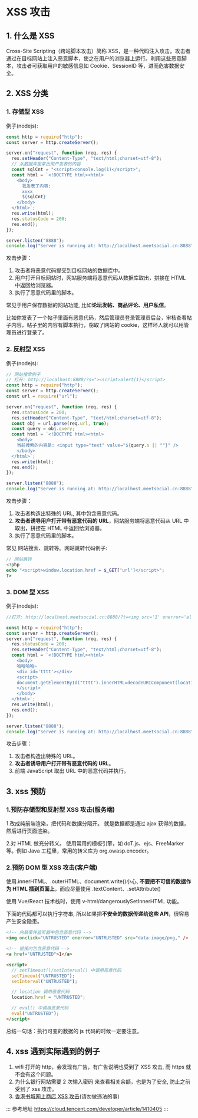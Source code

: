 # XSS 攻击

## 1. 什么是 XSS

Cross-Site Scripting（跨站脚本攻击）简称 XSS，是一种代码注入攻击。攻击者通过在目标网站上注入恶意脚本，使之在用户的浏览器上运行。利用这些恶意脚本，攻击者可获取用户的敏感信息如 Cookie、SessionID 等，进而危害数据安全。

## 2. XSS 分类

### 1. 存储型 XSS

例子(nodejs):

```javascript
const http = require("http");
const server = http.createServer();

server.on("request", function (req, res) {
  res.setHeader("Content-Type", "text/html;charset=utf-8");
  // 从数据库里拿出用户发表的内容
  const sqlCnt = "<script>console.log(1)</script>";
  const html = `<!DOCTYPE html><html>
    <body>
      我发表了内容:
      xxxx
      ${sqlCnt}
    </body>
  </html>`;
  res.write(html);
  res.statusCode = 200;
  res.end();
});

server.listen("8888");
console.log("Server is running at: http://localhost.meetsocial.cn:8888");
```

攻击步骤：

1. 攻击者将恶意代码提交到目标网站的数据库中。
2. 用户打开目标网站时，网站服务端将恶意代码从数据库取出，拼接在 HTML 中返回给浏览器。
3. 执行了恶意代码里的脚本。

常见于用户保存数据的网站功能, 比如**论坛发帖、商品评论、用户私信**。

比如你发表了一个帖子里面有恶意代码，然后管理员登录管理员后台，审核查看帖子内容，帖子里的内容有脚本执行，窃取了网站的 cookie，这样坏人就可以用管理员进行登录了。

### 2. 反射型 XSS

例子(nodejs):

```javascript
// 网站搜索例子
// 打开: http://localhost:8888/?s="><script>alert(1)</script>
const http = require("http");
const server = http.createServer();
const url = require("url");

server.on("request", function (req, res) {
  res.statusCode = 200;
  res.setHeader("Content-Type", "text/html;charset=utf-8");
  const obj = url.parse(req.url, true);
  const query = obj.query;
  const html = `<!DOCTYPE html><html>
    <body>
    当前搜索的内容是: <input type="text" value="${query.s || ""}" />
    </body>
  </html>`;
  res.write(html);
  res.end();
});

server.listen("8888");
console.log("Server is running at: http://localhost.meetsocial.cn:8888");
```

攻击步骤：

1. 攻击者构造出特殊的 URL, 其中包含恶意代码。
2. **攻击者诱导用户打开带有恶意代码的 URL**，网站服务端将恶意代码从 URL 中取出，拼接在 HTML 中返回给浏览器。
3. 执行了恶意代码里的脚本。

常见 网站搜索、跳转等。网站跳转代码例子:

```php
// 网站跳转
<?php
echo "<script>window.location.href = $_GET['url']</script>";
?>
```

### 3. DOM 型 XSS

例子(nodejs):

```javascript
//打开: http://localhost.meetsocial.cn:8888/?t=<img src='1' onerror='alert(1)' />

const http = require("http");
const server = http.createServer();
server.on("request", function (req, res) {
  res.statusCode = 200;
  res.setHeader("Content-Type", "text/html;charset=utf-8");
  const html = `<!DOCTYPE html><html>
    <body>
    哈哈哈哈~
    <div id='tttt'></div>
    <script>
    document.getElementById("tttt").innerHTML=decodeURIComponent(location.search.substr(3));
    </script>
    </body>
  </html>`;
  res.write(html);
  res.end();
});

server.listen("8888");
console.log("Server is running at: http://localhost.meetsocial.cn:8888");
```

攻击步骤：

1. 攻击者构造出特殊的 URL。
2. **攻击者诱导用户打开带有恶意代码的 URL**。
3. 前端 JavaScript 取出 URL 中的恶意代码并执行。

## 3. xss 预防

### 1.预防存储型和反射型 XSS 攻击(服务端)

1.改成纯前端渲染，把代码和数据分隔开。
就是数据都是通过 ajax 获得的数据，然后进行页面渲染。

2.对 HTML 做充分转义。
使用常用的模板引擎，如 doT.js、ejs、FreeMarker 等。例如 Java 工程里，常用的转义库为 org.owasp.encoder。

### 2.预防 DOM 型 XSS 攻击(客户端)

使用.innerHTML、.outerHTML、document.write()小心, **不要把不可信的数据作为 HTML 插到页面上**，而应尽量使用 .textContent、.setAttribute()

使用 Vue/React 技术栈时，使用 v-html/dangerouslySetInnerHTML 功能。

下面的代码都可以执行字符串, 所以如果把**不安全的数据传递给这些 API**，很容易产生安全隐患。

```html
<!-- 内联事件监听器中包含恶意代码 -->
<img onclick="UNTRUSTED" onerror="UNTRUSTED" src="data:image/png," />

<!-- 链接内包含恶意代码 -->
<a href="UNTRUSTED">1</a>

<script>
  // setTimeout()/setInterval() 中调用恶意代码
  setTimeout("UNTRUSTED");
  setInterval("UNTRUSTED");

  // location 调用恶意代码
  location.href = "UNTRUSTED";

  // eval() 中调用恶意代码
  eval("UNTRUSTED");
</script>
```

总结一句话：执行可变的数据的 js 代码的时候一定要注意。

## 4. xss 遇到实际遇到的例子

1. wifi 打开的 http，会发现有广告，有广告说明也受到了 XSS 攻击, 而 https 就不会有这个问题。
2. 为什么银行网站需要 2 次输入密码 来查看相关余额，也是为了安全, 防止之前受到了 xss 攻击。
3. [香港书城网上商店 XSS 攻击](https://www.hkbookcity.com/searchbook3.php?startnum=1&txtkeyword=%22%3E%3Cscript%3Ealert%28document.cookie%29%3B%3C%2Fscript%3E%28%AE%D1%A6W%A9%CEISBN%29&btnK=%26%23160%3B%26%23160%3B%A7%E4%AE%D1%26%23160%3B%26%23160%3B&key=smart)(请勿做违法的事)

::: 参考地址
https://cloud.tencent.com/developer/article/1410405
:::
